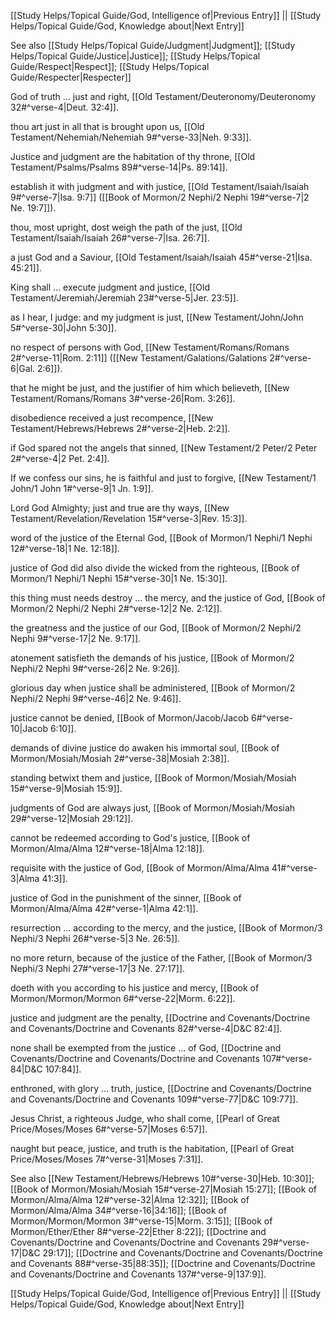 [[Study Helps/Topical Guide/God, Intelligence of|Previous Entry]]  ||  [[Study Helps/Topical Guide/God, Knowledge about|Next Entry]]

 See also [[Study Helps/Topical Guide/Judgment|Judgment]]; [[Study Helps/Topical Guide/Justice|Justice]]; [[Study Helps/Topical Guide/Respect|Respect]]; [[Study Helps/Topical Guide/Respecter|Respecter]]

 God of truth ... just and right, [[Old Testament/Deuteronomy/Deuteronomy 32#^verse-4|Deut. 32:4]].

 thou art just in all that is brought upon us, [[Old Testament/Nehemiah/Nehemiah 9#^verse-33|Neh. 9:33]].

 Justice and judgment are the habitation of thy throne, [[Old Testament/Psalms/Psalms 89#^verse-14|Ps. 89:14]].

 establish it with judgment and with justice, [[Old Testament/Isaiah/Isaiah 9#^verse-7|Isa. 9:7]] ([[Book of Mormon/2 Nephi/2 Nephi 19#^verse-7|2 Ne. 19:7]]).

 thou, most upright, dost weigh the path of the just, [[Old Testament/Isaiah/Isaiah 26#^verse-7|Isa. 26:7]].

 a just God and a Saviour, [[Old Testament/Isaiah/Isaiah 45#^verse-21|Isa. 45:21]].

 King shall ... execute judgment and justice, [[Old Testament/Jeremiah/Jeremiah 23#^verse-5|Jer. 23:5]].

 as I hear, I judge: and my judgment is just, [[New Testament/John/John 5#^verse-30|John 5:30]].

 no respect of persons with God, [[New Testament/Romans/Romans 2#^verse-11|Rom. 2:11]] ([[New Testament/Galations/Galations 2#^verse-6|Gal. 2:6]]).

 that he might be just, and the justifier of him which believeth, [[New Testament/Romans/Romans 3#^verse-26|Rom. 3:26]].

 disobedience received a just recompence, [[New Testament/Hebrews/Hebrews 2#^verse-2|Heb. 2:2]].

 if God spared not the angels that sinned, [[New Testament/2 Peter/2 Peter 2#^verse-4|2 Pet. 2:4]].

 If we confess our sins, he is faithful and just to forgive, [[New Testament/1 John/1 John 1#^verse-9|1 Jn. 1:9]].

 Lord God Almighty; just and true are thy ways, [[New Testament/Revelation/Revelation 15#^verse-3|Rev. 15:3]].

 word of the justice of the Eternal God, [[Book of Mormon/1 Nephi/1 Nephi 12#^verse-18|1 Ne. 12:18]].

 justice of God did also divide the wicked from the righteous, [[Book of Mormon/1 Nephi/1 Nephi 15#^verse-30|1 Ne. 15:30]].

 this thing must needs destroy ... the mercy, and the justice of God, [[Book of Mormon/2 Nephi/2 Nephi 2#^verse-12|2 Ne. 2:12]].

 the greatness and the justice of our God, [[Book of Mormon/2 Nephi/2 Nephi 9#^verse-17|2 Ne. 9:17]].

 atonement satisfieth the demands of his justice, [[Book of Mormon/2 Nephi/2 Nephi 9#^verse-26|2 Ne. 9:26]].

 glorious day when justice shall be administered, [[Book of Mormon/2 Nephi/2 Nephi 9#^verse-46|2 Ne. 9:46]].

 justice cannot be denied, [[Book of Mormon/Jacob/Jacob 6#^verse-10|Jacob 6:10]].

 demands of divine justice do awaken his immortal soul, [[Book of Mormon/Mosiah/Mosiah 2#^verse-38|Mosiah 2:38]].

 standing betwixt them and justice, [[Book of Mormon/Mosiah/Mosiah 15#^verse-9|Mosiah 15:9]].

 judgments of God are always just, [[Book of Mormon/Mosiah/Mosiah 29#^verse-12|Mosiah 29:12]].

 cannot be redeemed according to God's justice, [[Book of Mormon/Alma/Alma 12#^verse-18|Alma 12:18]].

 requisite with the justice of God, [[Book of Mormon/Alma/Alma 41#^verse-3|Alma 41:3]].

 justice of God in the punishment of the sinner, [[Book of Mormon/Alma/Alma 42#^verse-1|Alma 42:1]].

 resurrection ... according to the mercy, and the justice, [[Book of Mormon/3 Nephi/3 Nephi 26#^verse-5|3 Ne. 26:5]].

 no more return, because of the justice of the Father, [[Book of Mormon/3 Nephi/3 Nephi 27#^verse-17|3 Ne. 27:17]].

 doeth with you according to his justice and mercy, [[Book of Mormon/Mormon/Mormon 6#^verse-22|Morm. 6:22]].

 justice and judgment are the penalty, [[Doctrine and Covenants/Doctrine and Covenants/Doctrine and Covenants 82#^verse-4|D&C 82:4]].

 none shall be exempted from the justice ... of God, [[Doctrine and Covenants/Doctrine and Covenants/Doctrine and Covenants 107#^verse-84|D&C 107:84]].

 enthroned, with glory ... truth, justice, [[Doctrine and Covenants/Doctrine and Covenants/Doctrine and Covenants 109#^verse-77|D&C 109:77]].

 Jesus Christ, a righteous Judge, who shall come, [[Pearl of Great Price/Moses/Moses 6#^verse-57|Moses 6:57]].

 naught but peace, justice, and truth is the habitation, [[Pearl of Great Price/Moses/Moses 7#^verse-31|Moses 7:31]].

 See also [[New Testament/Hebrews/Hebrews 10#^verse-30|Heb. 10:30]]; [[Book of Mormon/Mosiah/Mosiah 15#^verse-27|Mosiah 15:27]]; [[Book of Mormon/Alma/Alma 12#^verse-32|Alma 12:32]]; [[Book of Mormon/Alma/Alma 34#^verse-16|34:16]]; [[Book of Mormon/Mormon/Mormon 3#^verse-15|Morm. 3:15]]; [[Book of Mormon/Ether/Ether 8#^verse-22|Ether 8:22]]; [[Doctrine and Covenants/Doctrine and Covenants/Doctrine and Covenants 29#^verse-17|D&C 29:17]]; [[Doctrine and Covenants/Doctrine and Covenants/Doctrine and Covenants 88#^verse-35|88:35]]; [[Doctrine and Covenants/Doctrine and Covenants/Doctrine and Covenants 137#^verse-9|137:9]].

[[Study Helps/Topical Guide/God, Intelligence of|Previous Entry]]  ||  [[Study Helps/Topical Guide/God, Knowledge about|Next Entry]]